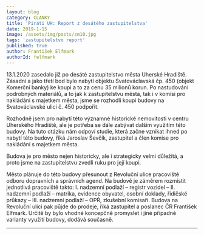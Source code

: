 ```yaml
---
layout: blog
category: CLANKY
title: 'Piráti UH: Report z desátého zastupitelstva'
date: 2019-1-15
image: /assets/img/posts/zm10.jpg
tags: 'zastupitelstvo report'
published: true
author: František Elfmark
authorId: felfmark
---
```


13.1.2020 zasedalo již po desáté zastupitelstvo města Uherské Hradiště. Zásadní a jako třetí bod bylo nabytí objektu Svatováclavská čp. 450 (objekt Komerční banky) ke koupi a to za cenu 35 milionů korun. Po nastudování podrobných materiálů, a to jak k zastupitelstvu města, tak i v komisi pro nakládání s majetkem města, jsme se rozhodli koupi budovy na Svatováclavské ulici č. 450 podpořit.

Rozhodně jsem pro nabytí této významné historické nemovitosti v centru Uherského Hradiště, ale je potřeba se dále zabývat dalším využitím této budovy. Na tuto otázku nám odpoví studie, která začne vznikat ihned po nabytí této budovy, říká Jaroslav Ševčík, zastupitel a člen komise pro nakládání s majetkem města.

Budova je pro město nejen historicky, ale i strategicky velmi důležitá, a proto jsme na zastupitelstvu zvedli ruku pro její koupi.

Město plánuje do této budovy přesunout z Revoluční ulice pracoviště odboru dopravních a správních agend. Na budově je záměrem rozmístit jednotlivá pracoviště takto: I. nadzemní podlaží – registr vozidel – II. nadzemní podlaží – matrika, evidence obyvatel, osobní doklady, řidičské průkazy – III. nadzemní podlaží – OPŘ, zkušební komisaři. Budova na Revoluční ulici pak půjde do prodeje, říká zastupitel a poslanec ČR František Elfmark. Určitě by bylo vhodné koncepčně promyslet i jiné případné varianty využití budovy, dodává současně.

- - -
